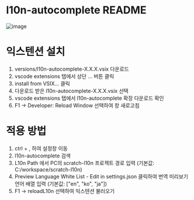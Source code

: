 # l10n-autocomplete README

![image](https://github.com/user-attachments/assets/8c0c873d-2c37-437b-8979-1aa208b8743e)


# 익스텐션 설치
1. versions/l10n-autocomplete-X.X.X.vsix 다운로드
2. vscode extensions 탭에서 상단 ... 버튼 클릭
3. install from VSIX... 클릭
4. 다운로드 받은 l10n-autocomplete-X.X.X.vsix 선택
5. vscode extensions 탭에서 l10n-autocomplete 확장 다운로드 확인
6. F1 -> Developer: Reload Window 선택하여 창 새로고침

# 적용 방법
1. ctrl + , 하여 설정창 이동
2. l10n-autocomplete 검색
3. L10n Path 에서 PC의 scratch-l10n 프로젝트 경로 입력 (기본값: C:/workspace/scratch-l10n)
4. Preview Language White List - Edit in settings.json 클릭하여 번역 미리보기 언어 배열 입력 (기본값: ["en", "ko", "ja"])
5. F1 -> reloadL10n 선택하여 익스텐션 불러오기
